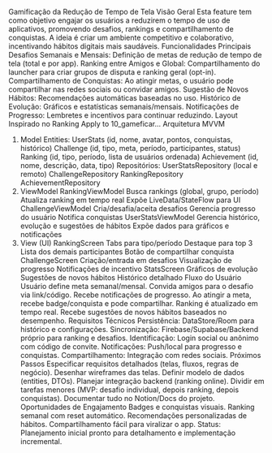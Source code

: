 Gamificação da Redução de Tempo de Tela
Visão Geral
Esta feature tem como objetivo engajar os usuários a reduzirem o tempo de uso de aplicativos, promovendo desafios, rankings e compartilhamento de conquistas. A ideia é criar um ambiente competitivo e colaborativo, incentivando hábitos digitais mais saudáveis.
Funcionalidades Principais
Desafios Semanais e Mensais: Definição de metas de redução de tempo de tela (total e por app).
Ranking entre Amigos e Global: Compartilhamento do launcher para criar grupos de disputa e ranking geral (opt-in).
Compartilhamento de Conquistas: Ao atingir metas, o usuário pode compartilhar nas redes sociais ou convidar amigos.
Sugestão de Novos Hábitos: Recomendações automáticas baseadas no uso.
Histórico de Evolução: Gráficos e estatísticas semanais/mensais.
Notificações de Progresso: Lembretes e incentivos para continuar reduzindo.
Layout Inspirado no Ranking
Apply to 10_gameficar...
Arquitetura MVVM
1. Model
Entities:
UserStats (id, nome, avatar, pontos, conquistas, histórico)
Challenge (id, tipo, meta, período, participantes, status)
Ranking (id, tipo, período, lista de usuários ordenada)
Achievement (id, nome, descrição, data, tipo)
Repositórios:
UserStatsRepository (local e remoto)
ChallengeRepository
RankingRepository
AchievementRepository
2. ViewModel
RankingViewModel
Busca rankings (global, grupo, período)
Atualiza ranking em tempo real
Expõe LiveData/StateFlow para UI
ChallengeViewModel
Cria/desafia/aceita desafios
Gerencia progresso do usuário
Notifica conquistas
UserStatsViewModel
Gerencia histórico, evolução e sugestões de hábitos
Expõe dados para gráficos e notificações
3. View (UI)
RankingScreen
Tabs para tipo/período
Destaque para top 3
Lista dos demais participantes
Botão de compartilhar conquista
ChallengeScreen
Criação/entrada em desafios
Visualização de progresso
Notificações de incentivo
StatsScreen
Gráficos de evolução
Sugestões de novos hábitos
Histórico detalhado
Fluxo do Usuário
Usuário define meta semanal/mensal.
Convida amigos para o desafio via link/código.
Recebe notificações de progresso.
Ao atingir a meta, recebe badge/conquista e pode compartilhar.
Ranking é atualizado em tempo real.
Recebe sugestões de novos hábitos baseados no desempenho.
Requisitos Técnicos
Persistência: DataStore/Room para histórico e configurações.
Sincronização: Firebase/Supabase/Backend próprio para ranking e desafios.
Identificação: Login social ou anônimo com código de convite.
Notificações: Push/local para progresso e conquistas.
Compartilhamento: Integração com redes sociais.
Próximos Passos
Especificar requisitos detalhados (telas, fluxos, regras de negócio).
Desenhar wireframes das telas.
Definir modelo de dados (entities, DTOs).
Planejar integração backend (ranking online).
Dividir em tarefas menores (MVP: desafio individual, depois ranking, depois conquistas).
Documentar tudo no Notion/Docs do projeto.
Oportunidades de Engajamento
Badges e conquistas visuais.
Ranking semanal com reset automático.
Recomendações personalizadas de hábitos.
Compartilhamento fácil para viralizar o app.
Status: Planejamento inicial pronto para detalhamento e implementação incremental.